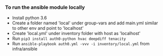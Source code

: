 ### To run the ansible module locally

- Install python 3.6
- Create a folder named 'local' under group-vars and add main.yml similar to other env and point to 'localhost'
- Create 'local.yml' under inventory folder with host as 'localhost'
- Run ``pip3 install auth0-python hvac deepdiff tenacity``
- Run ``ansible-playbook auth0.yml -vvv -i inventory/local.yml`` from infra/ansible